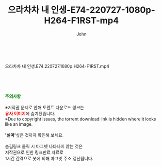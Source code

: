 ﻿---
layout: post
title:  "으라차차 내 인생-E74-220727-1080p-H264-F1RST-mp4"
author: John
categories: [ 드라마 ]
tags: [  ]
image:  
description: "으라차차 내 인생-E74-220727-1080p-H264-F1RST-mp4 torrent 정보 공유"
toc: true
toc_sticky: true
---

<br>
<div class="view-img">
<a class="view_image" href="https://torrentmobile59.com/bbs/view_image.php?fn=%2Fdata%2Ffile%2Fdrama%2F2345726642_emPHVyMT_f172ad61afbe9ee60920a7b87f38112ff1ff91fc.jpg" target="_blank"><img alt="" class="img-tag" content="https://torrentmobile59.com/data/file/drama/2345726642_emPHVyMT_f172ad61afbe9ee60920a7b87f38112ff1ff91fc.jpg" itemprop="image" src="https://torrentmobile59.com/data/file/drama/thumb-2345726642_emPHVyMT_f172ad61afbe9ee60920a7b87f38112ff1ff91fc_835x2212.jpg"/></a></div><div class="view-content" itemprop="description">
<p>으라차차 내 인생.E74.220727.1080p.H264-F1RST.mp4<br/></p> </div>
    
<br><br><br>
<p data-ke-size="size16"><b><span style="color: green;">주의사항</span></b><br /><br />※저작권 문제로 인해 토렌트 다운로드 링크는<br /><b><span style="color: red;">유사 이미지</span></b>에 숨겨뒀습니다.<br />※Due to copyright issues, the torrent download link is hidden where it looks like an image.<br /><br /><b>'설마'</b>싶은 것까지 확인해 보세요.<br /><br />숨김링크 클릭 시 마그넷 나타나지 않는 것은<br />저작권으로 인한 링크만료 자료로<br />1시간 간격으로 봇에 의해 마그넷 주소 갱신됩니다.</p>
